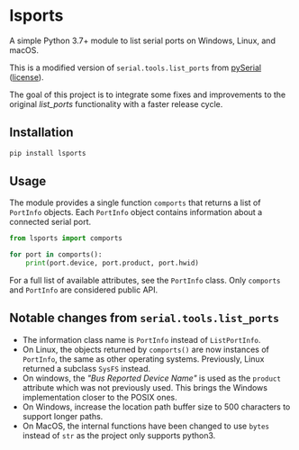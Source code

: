 # lsports

A simple Python 3.7+ module to list serial ports on Windows, Linux, and macOS.

This is a modified version of `serial.tools.list_ports` from
[pySerial](https://github.com/pyserial/pyserial) ([license](licenses/pyserial_LICENSE)).

The goal of this project is to integrate some fixes and improvements to the original *list_ports*
functionality with a faster release cycle.

## Installation

```bash
pip install lsports
```

## Usage

The module provides a single function `comports` that returns a list of `PortInfo` objects.
Each `PortInfo` object contains information about a connected serial port.
```python
from lsports import comports

for port in comports():
    print(port.device, port.product, port.hwid)
```
For a full list of available attributes, see the `PortInfo` class. Only `comports` and `PortInfo`
are considered public API.


## Notable changes from `serial.tools.list_ports`

* The information class name is `PortInfo` instead of `ListPortInfo`.
* On Linux, the objects returned by `comports()` are now instances of `PortInfo`, the same as
  other operating systems. Previously, Linux returned a subclass `SysFS` instead.
* On windows, the *"Bus Reported Device Name"* is used as the `product` attribute which was not
  previously used. This brings the Windows implementation closer to the POSIX ones.
* On Windows, increase the location path buffer size to 500 characters to support longer paths.
* On MacOS, the internal functions have been changed to use `bytes` instead of `str` as the
  project only supports python3.
